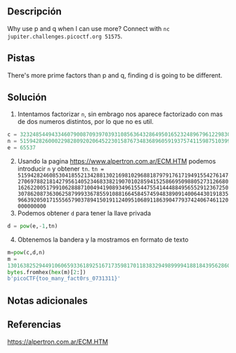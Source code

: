## Descripción
Why use p and q when I can use more? Connect with `nc jupiter.challenges.picoctf.org 51575`.
## Pistas
There's more prime factors than p and q, finding d is going to be different.
## Solución 
1. Intentamos factorizar `n`, sin embrago nos aparece factorizado con mas de dos numeros distintos, por lo que no es util.
```python
c = 32324854494334607900870939703931085636432864950165232489679612298304087822870838667303047234405116017024463767734582588678567001129562146253250651596234665258042535488145086830565487215211695045885209348415622330042545428140234255934229699092413919968510204449070082201764734856802094271306936177534775947605401523879515251603556131801368282698
n = 51594282600022982809202064522301587673483689605919375741159875103996447290253791390339908622713959371687888599196054136422620694558157888930883682393491341021105489880958714561446568485874903213511050667874908424604248592640987642605794253530002159381836361147429309253669823267738732970515792310296347408324406299673839200115138166572874431441
e = 65537
```
2. Usando la pagina https://www.alpertron.com.ar/ECM.HTM podemos introducir `n` y obtener `tn`.
`tn = 51594282460853041855213428813021698102968818797917617194915542761472706978821814279561405234683382190701028594152586695098805273126680162622005179910628887100494190893496155447554144488495655291236725030786208736306258799933678559108816645845745948389091400644301918359663920501715556579037894150191124095106891186390477937424067461120000000000`
3. Podemos obtener `d` para tener la llave privada
```python 
d = pow(e,-1,tn)
```

4. Obtenemos la bandera y la mostramos en formato de texto
```python
m=pow(c,d,n)
m =
13016382529449106065933618925167173598170118383294989999418818439562860648542589
bytes.fromhex(hex(m)[2:])
b'picoCTF{too_many_fact0rs_0731311}'
```

## Notas adicionales

## Referencias
https://alpertron.com.ar/ECM.HTM